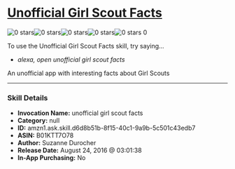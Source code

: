 # [Unofficial Girl Scout Facts](http://alexa.amazon.com/#skills/amzn1.ask.skill.d6d8b51b-8f15-40c1-9a9b-5c501c43edb7)
![0 stars](../../images/ic_star_border_black_18dp_1x.png)![0 stars](../../images/ic_star_border_black_18dp_1x.png)![0 stars](../../images/ic_star_border_black_18dp_1x.png)![0 stars](../../images/ic_star_border_black_18dp_1x.png)![0 stars](../../images/ic_star_border_black_18dp_1x.png) 0

To use the Unofficial Girl Scout Facts skill, try saying...

* *alexa, open unofficial girl scout facts*

An unofficial app with interesting facts about Girl Scouts

***

### Skill Details

* **Invocation Name:** unofficial girl scout facts
* **Category:** null
* **ID:** amzn1.ask.skill.d6d8b51b-8f15-40c1-9a9b-5c501c43edb7
* **ASIN:** B01KTT7O78
* **Author:** Suzanne Durocher
* **Release Date:** August 24, 2016 @ 03:01:38
* **In-App Purchasing:** No
